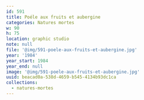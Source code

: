```yaml
---
id: 591
title: Poéle aux fruits et aubergine
categories: Natures mortes
w: 90
h: 75
location: graphic studio
note: null
file: '@img/591-poele-aux-fruits-et-aubergine.jpg'
year: '1984'
year_start: 1984
year_end: null
image: '@img/591-poele-aux-fruits-et-aubergine.jpg'
uuid: beacad0a-538d-4659-b545-4134b93dc1ca
collections:
  - natures-mortes
---
```


